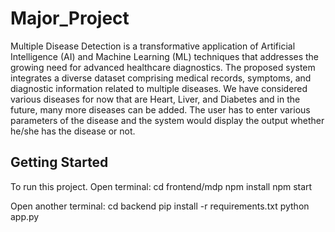 # Major_Project

Multiple Disease Detection is a transformative application of Artificial Intelligence (AI) and Machine Learning (ML) techniques that addresses the growing need for advanced healthcare diagnostics. The proposed system integrates a diverse dataset comprising medical records, symptoms, and diagnostic information related to multiple diseases. We have considered various diseases for now that are Heart, Liver, and Diabetes and in the future, many more diseases can be added. The user has to enter various parameters of the disease and the system would display the output whether he/she has the disease or not.

## Getting Started
To run this project.
Open terminal:
cd frontend/mdp
npm install
npm start

Open another terminal:
cd backend
pip install -r requirements.txt
python app.py
